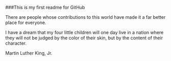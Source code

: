 ###This is my first readme for GitHub

There are people whose contributions to this world have made it a far better place for everyone. 

I have a dream that my four little children will one day live in a nation where they will not be judged by the color of their skin, but by the content of their character.

Martin Luther King, Jr.

